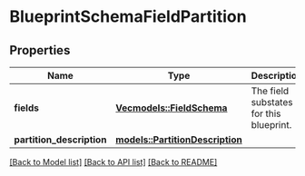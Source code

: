 # BlueprintSchemaFieldPartition

## Properties

Name | Type | Description | Notes
------------ | ------------- | ------------- | -------------
**fields** | [**Vec<models::FieldSchema>**](FieldSchema.md) | The field substates for this blueprint. | 
**partition_description** | [**models::PartitionDescription**](PartitionDescription.md) |  | 

[[Back to Model list]](../README.md#documentation-for-models) [[Back to API list]](../README.md#documentation-for-api-endpoints) [[Back to README]](../README.md)



